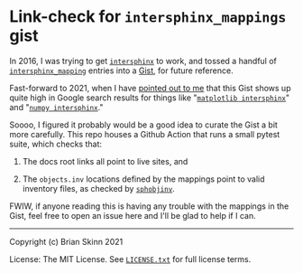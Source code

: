 # Link-check for `intersphinx_mappings` gist

In 2016, I was trying to get
[`intersphinx`](https://www.sphinx-doc.org/en/master/usage/quickstart.html?highlight=intersphinx#intersphinx)
to work, and tossed a handful of
[`intersphinx_mapping`](https://www.sphinx-doc.org/en/master/usage/extensions/intersphinx.html#confval-intersphinx_mapping)
entries into a [Gist](https://gist.github.com/bskinn/0e164963428d4b51017cebdb6cda5209), for future reference.

Fast-forward to 2021, when I have [pointed out to me](https://gist.github.com/bskinn/0e164963428d4b51017cebdb6cda5209#gistcomment-3633740)
that this Gist shows up quite high in Google search results for things like
"[`matplotlib intersphinx`](https://www.google.com/search?q=matplotlib+intersphinx&oq=matplotlib+intersphinx)" and
"[`numpy intersphinx`](https://www.google.com/search?q=numpy+intersphinx&oq=numpy+intersphinx)."

Soooo, I figured it probably would be a good idea to curate the Gist a bit more carefully.
This repo houses a Github Action that runs a small pytest suite, which checks that:

 1. The docs root links all point to live sites, and

 2. The `objects.inv` locations defined by the mappings point to valid inventory files,
    as checked by [`sphobjinv`](https://github.com/bskinn/sphobjinv).


FWIW, if anyone reading this is having any trouble with the mappings in the Gist,
feel free to open an issue here and I'll be glad to help if I can.


----

Copyright (c) Brian Skinn 2021

License: The MIT License. See [`LICENSE.txt`](https://github.com/bskinn/intersphinx-gist/blob/master/LICENSE.txt)
for full license terms.
